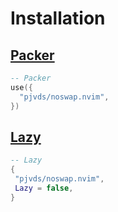 # Installation

## [Packer](https://github.com/wbthomason/packer.nvim)

```lua
-- Packer
use({
  "pjvds/noswap.nvim",
})
```

## [Lazy](https://github.com/folke/lazy.nvim)

```lua
-- Lazy
{
 "pjvds/noswap.nvim",
 Lazy = false,
}
```
